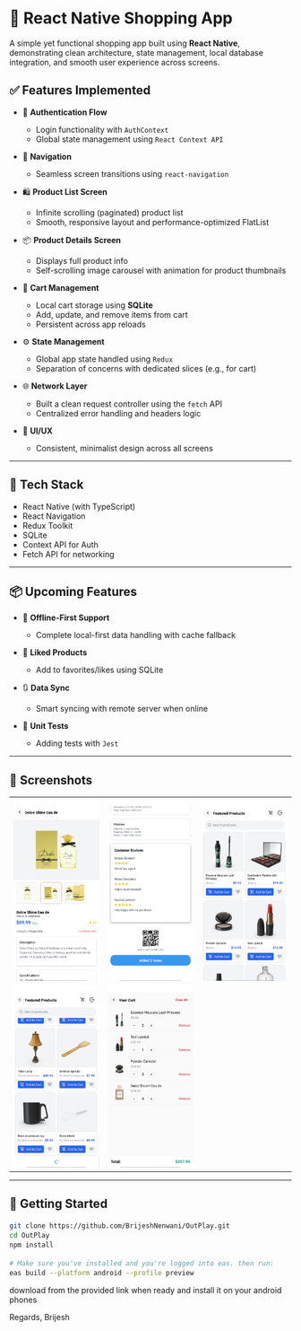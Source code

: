# 🛒 React Native Shopping App

A simple yet functional shopping app built using **React Native**, demonstrating clean architecture, state management, local database integration, and smooth user experience across screens.

## ✅ Features Implemented

- 🔐 **Authentication Flow**  
  - Login functionality with `AuthContext`  
  - Global state management using `React Context API`

- 🧭 **Navigation**  
  - Seamless screen transitions using `react-navigation`

- 🛍️ **Product List Screen**  
  - Infinite scrolling (paginated) product list  
  - Smooth, responsive layout and performance-optimized FlatList

- 📦 **Product Details Screen**  
  - Displays full product info  
  - Self-scrolling image carousel with animation for product thumbnails

- 🛒 **Cart Management**  
  - Local cart storage using **SQLite**  
  - Add, update, and remove items from cart  
  - Persistent across app reloads

- ⚙️ **State Management**  
  - Global app state handled using `Redux`  
  - Separation of concerns with dedicated slices (e.g., for cart)

- 🌐 **Network Layer**  
  - Built a clean request controller using the `fetch` API  
  - Centralized error handling and headers logic

- 🎨 **UI/UX**  
  - Consistent, minimalist design across all screens  

---

## 🔧 Tech Stack

- React Native (with TypeScript)
- React Navigation
- Redux Toolkit
- SQLite
- Context API for Auth
- Fetch API for networking

---

## 📦 Upcoming Features

- 📴 **Offline-First Support**  
  - Complete local-first data handling with cache fallback

- 💾 **Liked Products**  
  - Add to favorites/likes using SQLite

- 🔃 **Data Sync**  
  - Smart syncing with remote server when online

- 🧪 **Unit Tests**  
  - Adding tests with `Jest`

---

## 📸 Screenshots

<table>
  <tr>
    <td><img src="screenshots/ss_1.jpg" width="200" /></td>
    <td><img src="screenshots/ss_2.jpg" width="200" /></td>
    <td><img src="screenshots/ss_3.jpg" width="200" /></td>
  </tr>
   <tr>
    <td><img src="screenshots/ss_4.jpg" width="200" /></td>
    <td><img src="screenshots/ss_5.jpg" width="200" /></td>
</tr>
</table>

---

## 🚀 Getting Started

```bash
git clone https://github.com/BrijeshNenwani/OutPlay.git
cd OutPlay
npm install

# Make sure you've installed and you're logged into eas. then run:
eas build --platform android --profile preview

```
download from the provided link when ready and install it on your android phones

Regards,
Brijesh
